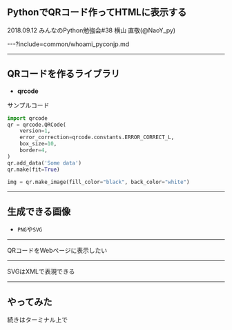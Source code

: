 ## PythonでQRコード作ってHTMLに表示する

2018.09.12 みんなのPython勉強会#38
横山 直敬(@NaoY_py)

---?include=common/whoami_pyconjp.md

---

## QRコードを作るライブラリ

- **qrcode**

サンプルコード

```python
import qrcode
qr = qrcode.QRCode(
    version=1,
    error_correction=qrcode.constants.ERROR_CORRECT_L,
    box_size=10,
    border=4,
)
qr.add_data('Some data')
qr.make(fit=True)

img = qr.make_image(fill_color="black", back_color="white")
```

---

## 生成できる画像

- `PNG`や`SVG`

---

QRコードをWebページに表示したい

---

SVGはXMLで表現できる

---

## やってみた

続きはターミナル上で